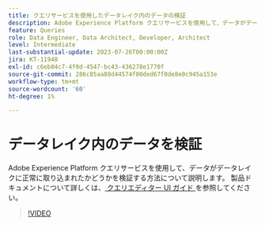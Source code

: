 ```yaml
---
title: クエリサービスを使用したデータレイク内のデータの検証
description: Adobe Experience Platform クエリサービスを使用して、データがデータレイクに正常に取り込まれたかどうかを検証する方法について説明します。
feature: Queries
role: Data Engineer, Data Architect, Developer, Architect
level: Intermediate
last-substantial-update: 2023-07-26T00:00:00Z
jira: KT-11948
exl-id: c6eb04c7-4f0d-4547-bc43-436278e1770f
source-git-commit: 286c85aa88d44574f00ded67f0de8e0c945a153e
workflow-type: tm+mt
source-wordcount: '60'
ht-degree: 1%

---
```


# データレイク内のデータを検証

Adobe Experience Platform クエリサービスを使用して、データがデータレイクに正常に取り込まれたかどうかを検証する方法について説明します。 製品ドキュメントについて詳しくは、[ クエリエディター UI ガイド ](https://experienceleague.adobe.com/docs/experience-platform/query/home.html?lang=ja) を参照してください。

>[!VIDEO](https://video.tv.adobe.com/v/3445678?learn=on&enablevpops&captions=jpn)
